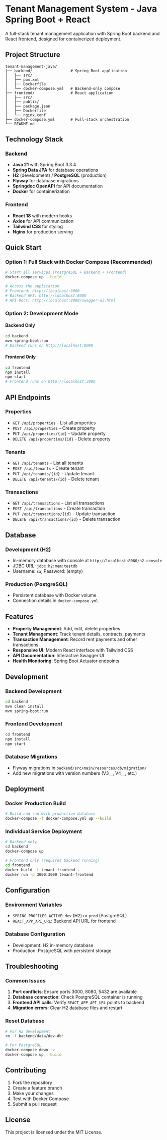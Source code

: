 # Tenant Management System - Java Spring Boot + React

A full-stack tenant management application with Spring Boot backend and React frontend, designed for containerized deployment.

## Project Structure

```
tenant-management-java/
├── backend/                 # Spring Boot application
│   ├── src/
│   ├── pom.xml
│   ├── Dockerfile
│   └── docker-compose.yml   # Backend-only compose
├── frontend/                # React application
│   ├── src/
│   ├── public/
│   ├── package.json
│   ├── Dockerfile
│   └── nginx.conf
├── docker-compose.yml       # Full-stack orchestration
└── README.md
```

## Technology Stack

### Backend
- **Java 21** with Spring Boot 3.3.4
- **Spring Data JPA** for database operations
- **H2** (development) / **PostgreSQL** (production)
- **Flyway** for database migrations
- **Springdoc OpenAPI** for API documentation
- **Docker** for containerization

### Frontend
- **React 18** with modern hooks
- **Axios** for API communication
- **Tailwind CSS** for styling
- **Nginx** for production serving

## Quick Start

### Option 1: Full Stack with Docker Compose (Recommended)

```bash
# Start all services (PostgreSQL + Backend + Frontend)
docker-compose up --build

# Access the application
# Frontend: http://localhost:3000
# Backend API: http://localhost:8080
# API Docs: http://localhost:8080/swagger-ui.html
```

### Option 2: Development Mode

#### Backend Only
```bash
cd backend
mvn spring-boot:run
# Backend runs on http://localhost:8080
```

#### Frontend Only
```bash
cd frontend
npm install
npm start
# Frontend runs on http://localhost:3000
```

## API Endpoints

### Properties
- `GET /api/properties` - List all properties
- `POST /api/properties` - Create property
- `PUT /api/properties/{id}` - Update property
- `DELETE /api/properties/{id}` - Delete property

### Tenants
- `GET /api/tenants` - List all tenants
- `POST /api/tenants` - Create tenant
- `PUT /api/tenants/{id}` - Update tenant
- `DELETE /api/tenants/{id}` - Delete tenant

### Transactions
- `GET /api/transactions` - List all transactions
- `POST /api/transactions` - Create transaction
- `PUT /api/transactions/{id}` - Update transaction
- `DELETE /api/transactions/{id}` - Delete transaction

## Database

### Development (H2)
- In-memory database with console at `http://localhost:8080/h2-console`
- JDBC URL: `jdbc:h2:mem:testdb`
- Username: `sa`, Password: (empty)

### Production (PostgreSQL)
- Persistent database with Docker volume
- Connection details in `docker-compose.yml`

## Features

- **Property Management**: Add, edit, delete properties
- **Tenant Management**: Track tenant details, contracts, payments
- **Transaction Management**: Record rent payments and other transactions
- **Responsive UI**: Modern React interface with Tailwind CSS
- **API Documentation**: Interactive Swagger UI
- **Health Monitoring**: Spring Boot Actuator endpoints

## Development

### Backend Development
```bash
cd backend
mvn clean install
mvn spring-boot:run
```

### Frontend Development
```bash
cd frontend
npm install
npm start
```

### Database Migrations
- Flyway migrations in `backend/src/main/resources/db/migration/`
- Add new migrations with version numbers (V3__, V4__, etc.)

## Deployment

### Docker Production Build
```bash
# Build and run with production database
docker-compose -f docker-compose.yml up --build
```

### Individual Service Deployment
```bash
# Backend only
cd backend
docker-compose up

# Frontend only (requires backend running)
cd frontend
docker build -t tenant-frontend .
docker run -p 3000:3000 tenant-frontend
```

## Configuration

### Environment Variables
- `SPRING_PROFILES_ACTIVE`: `dev` (H2) or `prod` (PostgreSQL)
- `REACT_APP_API_URL`: Backend API URL for frontend

### Database Configuration
- Development: H2 in-memory database
- Production: PostgreSQL with persistent storage

## Troubleshooting

### Common Issues

1. **Port conflicts**: Ensure ports 3000, 8080, 5432 are available
2. **Database connection**: Check PostgreSQL container is running
3. **Frontend API calls**: Verify `REACT_APP_API_URL` points to backend
4. **Migration errors**: Clear H2 database files and restart

### Reset Database
```bash
# For H2 development
rm -f backend/data/dev-db*

# For PostgreSQL
docker-compose down -v
docker-compose up --build
```

## Contributing

1. Fork the repository
2. Create a feature branch
3. Make your changes
4. Test with Docker Compose
5. Submit a pull request

## License

This project is licensed under the MIT License.